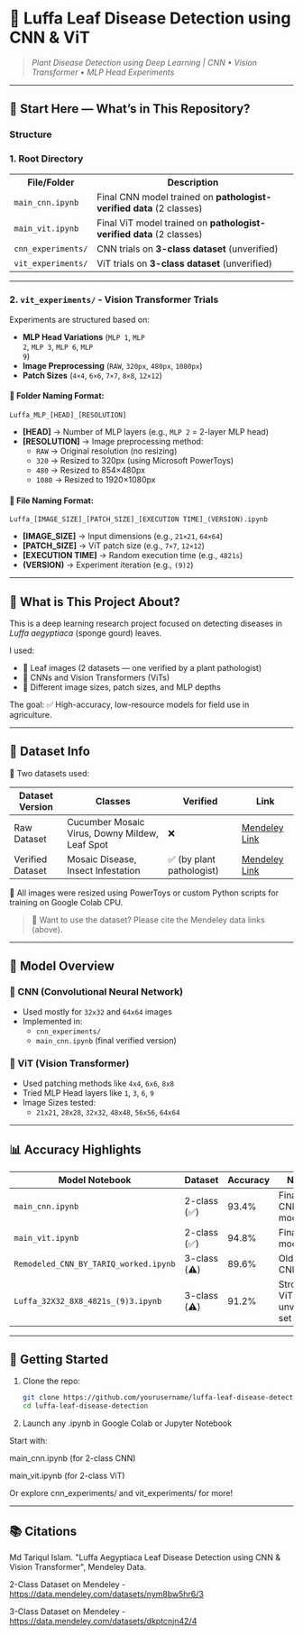 # 🍃 Luffa Leaf Disease Detection using CNN & ViT  
> *Plant Disease Detection using Deep Learning | CNN • Vision Transformer • MLP Head Experiments*
---
## 🧭 Start Here — What’s in This Repository?

### Structure

### 1. Root Directory
<table>
  <tr>
    <th>File/Folder</th>
    <th>Description</th>
  </tr>
  <tr>
    <td><code>main_cnn.ipynb</code></td>
    <td>Final CNN model trained on <strong>pathologist-verified data</strong> (2 classes)</td>
  </tr>
  <tr>
    <td><code>main_vit.ipynb</code></td>
    <td>Final ViT model trained on <strong>pathologist-verified data</strong> (2 classes)</td>
  </tr>
  <tr>
    <td><code>cnn_experiments/</code></td>
    <td>CNN trials on <strong>3-class dataset</strong> (unverified)</td>
  </tr>
  <tr>
    <td><code>vit_experiments/</code></td>
    <td>ViT trials on <strong>3-class dataset</strong> (unverified)</td>
  </tr>
</table>

---

### 2. <code>vit_experiments/</code> - Vision Transformer Trials
Experiments are structured based on:
- <strong>MLP Head Variations</strong> (<code>MLP 1</code>, <code>MLP 2</code>, <code>MLP 3</code>, <code>MLP 6</code>, <code>MLP 9</code>)
- <strong>Image Preprocessing</strong> (<code>RAW</code>, <code>320px</code>, <code>480px</code>, <code>1080px</code>)
- <strong>Patch Sizes</strong> (<code>4×4</code>, <code>6×6</code>, <code>7×7</code>, <code>8×8</code>,  <code>12×12</code>)

<h4>📂 Folder Naming Format:</h4>
<pre><code>Luffa_MLP_[HEAD]_[RESOLUTION]</code></pre>
<ul>
  <li><strong>[HEAD]</strong> → Number of MLP layers (e.g., <code>MLP 2</code> = 2-layer MLP head)</li>
  <li><strong>[RESOLUTION]</strong> → Image preprocessing method:
    <ul>
      <li><code>RAW</code> → Original resolution (no resizing)</li>
      <li><code>320</code> → Resized to 320px (using Microsoft PowerToys)</li>
      <li><code>480</code> → Resized to 854×480px</li>
      <li><code>1080</code> → Resized to 1920×1080px</li>
    </ul>
  </li>
</ul>

<h4>📄 File Naming Format:</h4>
<pre><code>Luffa_[IMAGE_SIZE]_[PATCH_SIZE]_[EXECUTION TIME]_(VERSION).ipynb</code></pre>
<ul>
  <li><strong>[IMAGE_SIZE]</strong> → Input dimensions (e.g., <code>21×21</code>, <code>64×64</code>)</li>
  <li><strong>[PATCH_SIZE]</strong> → ViT patch size (e.g., <code>7×7</code>, <code>12×12</code>)</li>
  <li><strong>[EXECUTION TIME]</strong> → Random execution time (e.g., <code>4821s</code>)</li>
  <li><strong>(VERSION)</strong> → Experiment iteration (e.g., <code>(9)2</code>)</li>
</ul>

---

## 🧪 What is This Project About?

This is a deep learning research project focused on detecting diseases in *Luffa aegyptiaca* (sponge gourd) leaves.

I used:
- 📸 Leaf images (2 datasets — one verified by a plant pathologist)
- 🧠 CNNs and Vision Transformers (ViTs)
- 🧪 Different image sizes, patch sizes, and MLP depths

The goal: ✅ High-accuracy, low-resource models for field use in agriculture.


---

## 🌱 Dataset Info


🧬 Two datasets used:

| Dataset Version  | Classes                                        | Verified                 | Link                                                          |
| ---------------- | ---------------------------------------------- | ------------------------ | ------------------------------------------------------------- |
| Raw Dataset      | Cucumber Mosaic Virus, Downy Mildew, Leaf Spot | ❌                        | [Mendeley Link](https://data.mendeley.com/datasets/dkptcnjn42/4)|
| Verified Dataset | Mosaic Disease, Insect Infestation             | ✅ (by plant pathologist) | [Mendeley Link](https://data.mendeley.com/datasets/nym8bw5hr6/3) |


📌 All images were resized using PowerToys or custom Python scripts for training on Google Colab CPU.



> 📌 Want to use the dataset? Please cite the Mendeley data links (above).

---

## 🧠 Model Overview

### 🔹 CNN (Convolutional Neural Network)
- Used mostly for `32x32` and `64x64` images
- Implemented in:
  - `cnn_experiments/`
  - `main_cnn.ipynb` (final verified version)

### 🔸 ViT (Vision Transformer)
- Used patching methods like `4x4`, `6x6`, `8x8`
- Tried MLP Head layers like `1`, `3`, `6`, `9`
- Image Sizes tested:
  - `21x21`, `28x28`, `32x32`, `48x48`, `56x56`, `64x64`

---

## 📊 Accuracy Highlights

| Model Notebook                         | Dataset        | Accuracy  | Notes                        |
|----------------------------------------|----------------|-----------|------------------------------|
| `main_cnn.ipynb`                       | 2-class (✅)   | 93.4%     | Final CNN model              |
| `main_vit.ipynb`                       | 2-class (✅)   | 94.8%     | Final ViT model              |
| `Remodeled_CNN_BY_TARIQ_worked.ipynb` | 3-class (⚠️)   | 89.6%     | Older CNN                    |
| `Luffa_32X32_8X8_4821s_(9)3.ipynb`     | 3-class (⚠️)   | 91.2%     | Strong ViT on unverified set |

---

## 🚀 Getting Started

1. Clone the repo:
   ```bash
   git clone https://github.com/yourusername/luffa-leaf-disease-detection.git
   cd luffa-leaf-disease-detection

2. Launch any .ipynb in Google Colab or Jupyter Notebook

Start with:

main_cnn.ipynb (for 2-class CNN)

main_vit.ipynb (for 2-class ViT)

Or explore cnn_experiments/ and vit_experiments/ for more!

---

## 📚 Citations

Md Tariqul Islam. "Luffa Aegyptiaca Leaf Disease Detection using CNN & Vision Transformer", Mendeley Data.

2-Class Dataset on Mendeley - https://data.mendeley.com/datasets/nym8bw5hr6/3

3-Class Dataset on Mendeley - https://data.mendeley.com/datasets/dkptcnjn42/4


